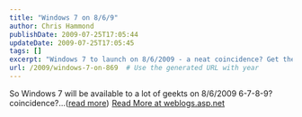 ```yaml
---
title: "Windows 7 on 8/6/9"
author: Chris Hammond
publishDate: 2009-07-25T17:05:44
updateDate: 2009-07-25T17:05:45
tags: []
excerpt: "Windows 7 to launch on 8/6/2009 - a neat coincidence? Get the scoop on this geeky release date at weblogs.asp.net. Read more!"
url: /2009/windows-7-on-869  # Use the generated URL with year
---
```

So Windows 7 will be available to a lot of geekts on 8/6/2009 6-7-8-9? coincidence?...(<a href="https://weblogs.asp.net/christoc/archive/2009/07/25/windows-7-on-8-6-9.aspx">read more</a>)<img src="https://weblogs.asp.net/aggbug.aspx?PostID=7154543" width="1" height="1"> <a href="https://weblogs.asp.net/christoc/archive/2009/07/25/windows-7-on-8-6-9.aspx">Read More at weblogs.asp.net</a>

